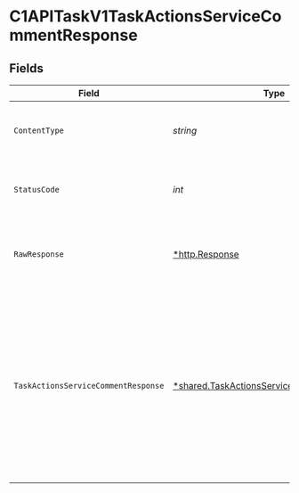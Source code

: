 # C1APITaskV1TaskActionsServiceCommentResponse


## Fields

| Field                                                                                                                                                  | Type                                                                                                                                                   | Required                                                                                                                                               | Description                                                                                                                                            |
| ------------------------------------------------------------------------------------------------------------------------------------------------------ | ------------------------------------------------------------------------------------------------------------------------------------------------------ | ------------------------------------------------------------------------------------------------------------------------------------------------------ | ------------------------------------------------------------------------------------------------------------------------------------------------------ |
| `ContentType`                                                                                                                                          | *string*                                                                                                                                               | :heavy_check_mark:                                                                                                                                     | HTTP response content type for this operation                                                                                                          |
| `StatusCode`                                                                                                                                           | *int*                                                                                                                                                  | :heavy_check_mark:                                                                                                                                     | HTTP response status code for this operation                                                                                                           |
| `RawResponse`                                                                                                                                          | [*http.Response](https://pkg.go.dev/net/http#Response)                                                                                                 | :heavy_minus_sign:                                                                                                                                     | Raw HTTP response; suitable for custom response parsing                                                                                                |
| `TaskActionsServiceCommentResponse`                                                                                                                    | [*shared.TaskActionsServiceCommentResponse](../../../pkg/models/shared/taskactionsservicecommentresponse.md)                                           | :heavy_minus_sign:                                                                                                                                     | Task actions service comment response returns the task view inluding the expanded array of items that are indicated by the expand mask on the request. |